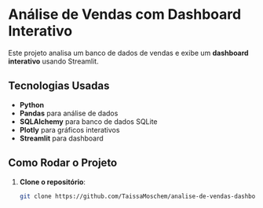 # Análise de Vendas com Dashboard Interativo

Este projeto analisa um banco de dados de vendas e exibe um **dashboard interativo** usando Streamlit.

## Tecnologias Usadas
- **Python**
- **Pandas** para análise de dados
- **SQLAlchemy** para banco de dados SQLite
- **Plotly** para gráficos interativos
- **Streamlit** para dashboard

## Como Rodar o Projeto
1. **Clone o repositório**:
   ```bash
   git clone https://github.com/TaissaMoschem/analise-de-vendas-dashboard.git
